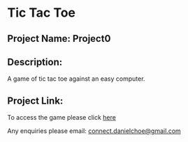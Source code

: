 
# Tic Tac Toe

## Project Name: Project0

## Description:
A game of tic tac toe against an easy computer.

## Project Link:

To access the game please click [here](https://dcc7.github.io/project0/)

Any enquiries please email: connect.danielchoe@gmail.com
